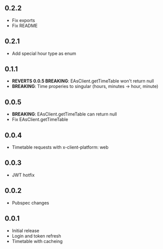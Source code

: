 ## 0.2.2

- Fix exports
- Fix README

## 0.2.1

- Add special hour type as enum

## 0.1.1

- **REVERTS 0.0.5 BREAKING**: EAsClient.getTimeTable won't return null
- **BREAKING**: Time properies to singular (hours, minutes -> hour, minute)

## 0.0.5

- **BREAKING**: EAsClient.getTimeTable can return null
- Fix EAsClient.getTimeTable

## 0.0.4

- Timetable requests with x-client-platform: web

## 0.0.3

- JWT hotfix

## 0.0.2

- Pubspec changes

## 0.0.1

- Initial release
- Login and token refresh
- Timetable with cacheing
